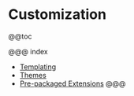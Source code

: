 # Customization

@@toc

@@@ index
 * [Templating](templating.md)
 * [Themes](theming.md)
 * [Pre-packaged Extensions](extensions.md)
@@@